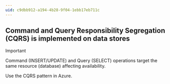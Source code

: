 ```yaml
---
uid: c9dbb912-a194-4b28-9f04-1ebb17eb711c
---
```

## Command and Query Responsibility Segregation (CQRS) is implemented on data stores

> [!IMPORTANT]
> Command (INSERT/UPDATE) and Query (SELECT) operations target the same resource (database) affecting availability.

Use the CQRS pattern in Azure.